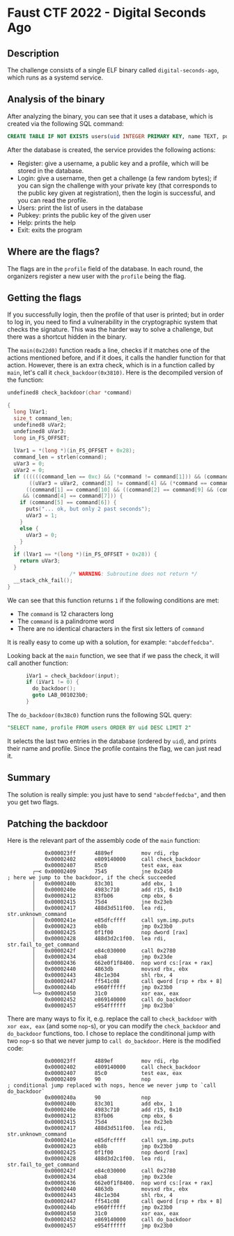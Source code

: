# Faust CTF 2022 - Digital Seconds Ago

## Description

The challenge consists of a single ELF binary called `digital-seconds-ago`, which runs as a systemd service.

## Analysis of the binary

After analyzing the binary, you can see that it uses a database, which is created via the following SQL command:

```sql
CREATE TABLE IF NOT EXISTS users(uid INTEGER PRIMARY KEY, name TEXT, pubkey  TEXT, profile TEXT);
```

After the database is created, the service provides the following actions:

- Register: give a username, a public key and a profile, which will be stored in the database.
- Login: give a username, then get a challenge (a few random bytes); if you can sign the challenge with your private key (that corresponds to the public key given at registration), then the login is successful, and you can read the profile.
- Users: print the list of users in the database
- Pubkey: prints the public key of the given user
- Help: prints the help
- Exit: exits the program

## Where are the flags?

The flags are in the `profile` field of the database. In each round, the organizers register a new user with the `profile` being the flag.

## Getting the flags

If you successfully login, then the profile of that user is printed; but in order to log in, you need to find a vulnerability in the cryptographic system that checks the signature. This was the harder way to solve a challenge, but there was a shortcut hidden in the binary.

The `main(0x22d0)` function reads a line, checks if it matches one of the actions mentioned before, and if it does, it calls the handler function for that action. However, there is an extra check, which is in a function called by `main`, let's call it `check_backdoor(0x3810)`. Here is the decompiled version of the function:

```c
undefined8 check_backdoor(char *command)

{
  long lVar1;
  size_t command_len;
  undefined8 uVar2;
  undefined8 uVar3;
  long in_FS_OFFSET;
  
  lVar1 = *(long *)(in_FS_OFFSET + 0x28);
  command_len = strlen(command);
  uVar3 = 0;
  uVar2 = 0;
  if ((((((command_len == 0xc) && (*command != command[1])) && (command[2] != command[5])) &&
       ((uVar3 = uVar2, command[3] != command[4] && (*command == command[0xb])))) &&
      ((command[1] == command[10] && ((command[2] == command[9] && (command[3] == command[8]))))))
     && (command[4] == command[7])) {
    if (command[5] == command[6]) {
      puts("... ok, but only 2 past seconds");
      uVar3 = 1;
    }
    else {
      uVar3 = 0;
    }
  }
  if (lVar1 == *(long *)(in_FS_OFFSET + 0x28)) {
    return uVar3;
  }
                    /* WARNING: Subroutine does not return */
  __stack_chk_fail();
}
```

We can see that this function returns `1` if the following conditions are met:

- The `command` is 12 characters long
- The `command` is a palindrome word
- There are no identical characters in the first six letters of `command`

It is really easy to come up with a solution, for example: `"abcdeffedcba"`.

Looking back at the `main` function, we see that if we pass the check, it will call another function:

```c
      iVar1 = check_backdoor(input);
      if (iVar1 != 0) {
        do_backdoor();
        goto LAB_001023b0;
      }
```

The `do_backdoor(0x38c0)` function runs the following SQL query:

```sql
"SELECT name, profile FROM users ORDER BY uid DESC LIMIT 2"
```

It selects the last two entries in the database (ordered by `uid`), and prints their name and profile. Since the profile contains the flag, we can just read it.

## Summary

The solution is really simple: you just have to send `"abcdeffedcba"`, and then you get two flags.

## Patching the backdoor

Here is the relevant part of the assembly code of the `main` function:

```
            0x000023ff      4889ef         mov rdi, rbp
            0x00002402      e809140000     call check_backdoor
            0x00002407      85c0           test eax, eax
        ┌─< 0x00002409      7545           jne 0x2450                   ; here we jump to the backdoor, if the check succeeded
        │   0x0000240b      83c301         add ebx, 1
        │   0x0000240e      4983c710       add r15, 0x10
        │   0x00002412      83fb06         cmp ebx, 6
        │   0x00002415      75d4           jne 0x23eb
        │   0x00002417      488d3d511f00.  lea rdi, str.unknown_command
        │   0x0000241e      e85dfcffff     call sym.imp.puts
        │   0x00002423      eb8b           jmp 0x23b0
        │   0x00002425      0f1f00         nop dword [rax]
        │   0x00002428      488d3d2c1f00.  lea rdi, str.fail_to_get_command
        │   0x0000242f      e84c030000     call 0x2780
        │   0x00002434      eba8           jmp 0x23de
        │   0x00002436      662e0f1f8400.  nop word cs:[rax + rax]
        │   0x00002440      4863db         movsxd rbx, ebx
        │   0x00002443      48c1e304       shl rbx, 4
        │   0x00002447      ff541c08       call qword [rsp + rbx + 8]
        │   0x0000244b      e960ffffff     jmp 0x23b0
        └─> 0x00002450      31c0           xor eax, eax
            0x00002452      e869140000     call do_backdoor
            0x00002457      e954ffffff     jmp 0x23b0`
```

There are many ways to fix it, e.g. replace the call to `check_backdoor` with `xor eax, eax` (and some `nop`-s), or you can modify the `check_backdoor` and `do_backdoor` functions, too. I chose to replace the conditinonal jump with two `nop`-s so that we never jump to `call do_backdoor`. Here is the modified code:

```
            0x000023ff      4889ef         mov rdi, rbp
            0x00002402      e809140000     call check_backdoor
            0x00002407      85c0           test eax, eax
            0x00002409      90             nop                          ; conditional jump replaced with nops, hence we never jump to `call do_backdoor`
            0x0000240a      90             nop
            0x0000240b      83c301         add ebx, 1
            0x0000240e      4983c710       add r15, 0x10
            0x00002412      83fb06         cmp ebx, 6
            0x00002415      75d4           jne 0x23eb
            0x00002417      488d3d511f00.  lea rdi, str.unknown_command
            0x0000241e      e85dfcffff     call sym.imp.puts
            0x00002423      eb8b           jmp 0x23b0
            0x00002425      0f1f00         nop dword [rax]
            0x00002428      488d3d2c1f00.  lea rdi, str.fail_to_get_command
            0x0000242f      e84c030000     call 0x2780
            0x00002434      eba8           jmp 0x23de
            0x00002436      662e0f1f8400.  nop word cs:[rax + rax]
            0x00002440      4863db         movsxd rbx, ebx
            0x00002443      48c1e304       shl rbx, 4
            0x00002447      ff541c08       call qword [rsp + rbx + 8]
            0x0000244b      e960ffffff     jmp 0x23b0
            0x00002450      31c0           xor eax, eax
            0x00002452      e869140000     call do_backdoor
            0x00002457      e954ffffff     jmp 0x23b0
```
